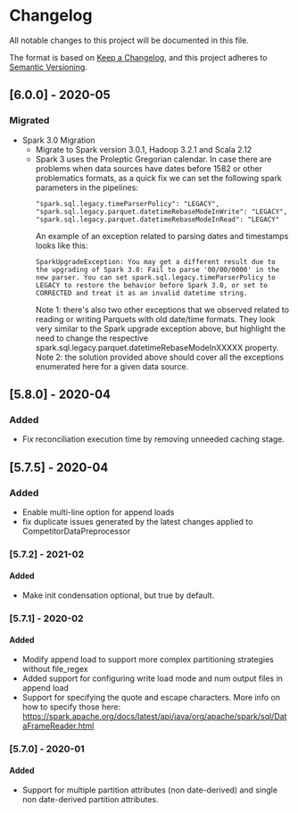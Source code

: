 # Changelog
All notable changes to this project will be documented in this file.

The format is based on [Keep a Changelog](https://keepachangelog.com/en/1.0.0/),
and this project adheres to [Semantic Versioning](https://semver.org/spec/v2.0.0.html).

## [6.0.0] - 2020-05
### Migrated
- Spark 3.0 Migration
  * Migrate to Spark version 3.0.1, Hadoop 3.2.1 and Scala 2.12
  * Spark 3 uses the Proleptic Gregorian calendar.
    In case there are problems when data sources have dates before 1582 or other problematics formats, as a quick fix we can set the
    following spark parameters in the pipelines:
    ```
    "spark.sql.legacy.timeParserPolicy": "LEGACY", "spark.sql.legacy.parquet.datetimeRebaseModeInWrite": "LEGACY", "spark.sql.legacy.parquet.datetimeRebaseModeInRead": "LEGACY"
    ```
    An example of an exception related to parsing dates and timestamps looks like this:
    ```
    SparkUpgradeException: You may get a different result due to the upgrading of Spark 3.0: Fail to parse '00/00/0000' in the new parser. You can set spark.sql.legacy.timeParserPolicy to LEGACY to restore the behavior before Spark 3.0, or set to CORRECTED and treat it as an invalid datetime string.
    ```
    Note 1: there's also two other exceptions that we observed related to reading or writing Parquets with old date/time formats.
    They look very similar to the Spark upgrade exception above, but highlight the need to change the respective spark.sql.legacy.parquet.datetimeRebaseModeInXXXXX property.
    Note 2: the solution provided above should cover all the exceptions enumerated here for a given data source.

## [5.8.0] - 2020-04
### Added
- Fix reconciliation execution time by removing unneeded caching stage.

## [5.7.5] - 2020-04
### Added
- Enable multi-line option for append loads
- fix duplicate issues generated by the latest changes applied to CompetitorDataPreprocessor

### [5.7.2] - 2021-02
#### Added
- Make init condensation optional, but true by default.

### [5.7.1] - 2020-02
#### Added
- Modify append load to support more complex partitioning strategies without file_regex
- Added support for configuring write load mode and num output files in append load
- Support for specifying the quote and escape characters. More info on how to specify those here: https://spark.apache.org/docs/latest/api/java/org/apache/spark/sql/DataFrameReader.html

### [5.7.0] - 2020-01
#### Added
- Support for multiple partition attributes (non date-derived) and single non date-derived partition attributes.